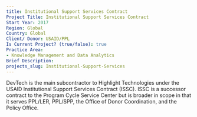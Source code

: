 ```yaml
---
title: Institutional Support Services Contract
Project Title: Institutional Support Services Contract
Start Year: 2017
Region: Global
Country: Global
Client/ Donor: USAID/PPL
Is Current Project? (true/false): true
Practice Area:
- Knowledge Management and Data Analytics
Brief Description: 
projects_slug: Institutional-Support-Services
---
```


DevTech is the main subcontractor to Highlight Technologies under the USAID Institutional Support Services Contract (ISSC). ISSC is a successor contract to the Program Cycle Service Center but is broader in scope in that it serves PPL/LER, PPL/SPP, the Office of Donor Coordination, and the Policy Office.